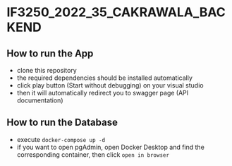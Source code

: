 # IF3250_2022_35_CAKRAWALA_BACKEND

## How to run the App
- clone this repository
- the required dependencies should be installed automatically
- click play button (Start without debugging) on your visual studio
- then it will automatically redirect you to swagger page (API documentation)

## How to run the Database
- execute `docker-compose up -d`
- if you want to open pgAdmin, open Docker Desktop and find the corresponding container, then click `open in browser`

